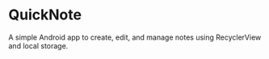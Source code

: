 # QuickNote
A simple Android app to create, edit, and manage notes using RecyclerView and local storage.
